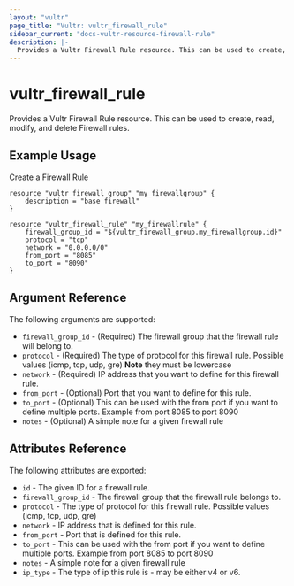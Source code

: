 ```yaml
---
layout: "vultr"
page_title: "Vultr: vultr_firewall_rule"
sidebar_current: "docs-vultr-resource-firewall-rule"
description: |-
  Provides a Vultr Firewall Rule resource. This can be used to create, read, modify, and delete Firewall rules.
---
```


# vultr_firewall_rule

Provides a Vultr Firewall Rule resource. This can be used to create, read, modify, and delete Firewall rules.

## Example Usage

Create a Firewall Rule

```hcl
resource "vultr_firewall_group" "my_firewallgroup" {
    description = "base firewall"
}

resource "vultr_firewall_rule" "my_firewallrule" {
    firewall_group_id = "${vultr_firewall_group.my_firewallgroup.id}"
    protocol = "tcp"
    network = "0.0.0.0/0"
    from_port = "8085"
    to_port = "8090"
}
```

## Argument Reference

The following arguments are supported:

* `firewall_group_id` - (Required) The firewall group that the firewall rule will belong to.
* `protocol` - (Required) The type of protocol for this firewall rule. Possible values (icmp, tcp, udp, gre) **Note** they must be lowercase
* `network` - (Required) IP address that you want to define for this firewall rule.
* `from_port` - (Optional) Port that you want to define for this rule.
* `to_port` - (Optional) This can be used with the from port if you want to define multiple ports. Example from port 8085 to port 8090
* `notes` - (Optional) A simple note for a given firewall rule

## Attributes Reference

The following attributes are exported:

* `id` - The given ID for a firewall rule.
* `firewall_group_id` - The firewall group that the firewall rule belongs to.
* `protocol` - The type of protocol for this firewall rule. Possible values (icmp, tcp, udp, gre)
* `network` - IP address that is defined for this rule.
* `from_port` - Port that is defined for this rule.
* `to_port` - This can be used with the from port if you want to define multiple ports. Example from port 8085 to port 8090
* `notes` - A simple note for a given firewall rule
* `ip_type` - The type of ip this rule is - may be either v4 or v6.
